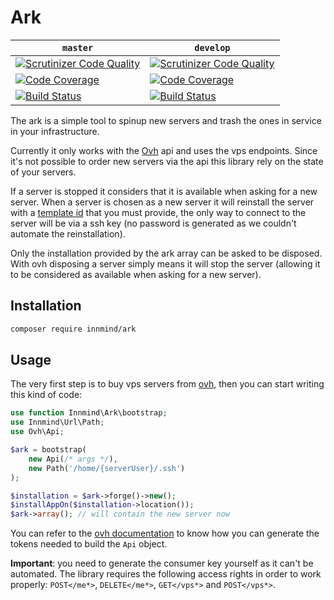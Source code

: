 # Ark

| `master` | `develop` |
|----------|-----------|
| [![Scrutinizer Code Quality](https://scrutinizer-ci.com/g/Innmind/Ark/badges/quality-score.png?b=master)](https://scrutinizer-ci.com/g/Innmind/Http/?branch=master) | [![Scrutinizer Code Quality](https://scrutinizer-ci.com/g/Innmind/Ark/badges/quality-score.png?b=develop)](https://scrutinizer-ci.com/g/Innmind/Http/?branch=develop) |
| [![Code Coverage](https://scrutinizer-ci.com/g/Innmind/Ark/badges/coverage.png?b=master)](https://scrutinizer-ci.com/g/Innmind/Http/?branch=master) | [![Code Coverage](https://scrutinizer-ci.com/g/Innmind/Ark/badges/coverage.png?b=develop)](https://scrutinizer-ci.com/g/Innmind/Http/?branch=develop) |
| [![Build Status](https://scrutinizer-ci.com/g/Innmind/Ark/badges/build.png?b=master)](https://scrutinizer-ci.com/g/Innmind/Http/build-status/master) | [![Build Status](https://scrutinizer-ci.com/g/Innmind/Ark/badges/build.png?b=develop)](https://scrutinizer-ci.com/g/Innmind/Http/build-status/develop) |

The ark is a simple tool to spinup new servers and trash the ones in service in your infrastructure.

Currently it only works with the [Ovh](https://ovh.com) api and uses the vps endpoints. Since it's not possible to order new servers via the api this library rely on the state of your servers.

If a server is stopped it considers that it is available when asking for a new server. When a server is chosen as a new server it will reinstall the server with a [template id](https://eu.api.ovh.com/console/#/vps/%7BserviceName%7D/templates#GET) that you must provide, the only way to connect to the server will be via a ssh key (no password is generated as we couldn't automate the reinstallation).

Only the installation provided by the ark array can be asked to be disposed. With ovh disposing a server simply means it will stop the server (allowing it to be considered as available when asking for a new server).

## Installation

```sh
composer require innmind/ark
```

## Usage

The very first step is to buy vps servers from [ovh](https://www.ovh.com/fr/vps/), then you can start writing this kind of code:

```php
use function Innmind\Ark\bootstrap;
use Innmind\Url\Path;
use Ovh\Api;

$ark = bootstrap(
    new Api(/* args */),
    new Path('/home/{serverUser}/.ssh')
);

$installation = $ark->forge()->new();
$installAppOn($installation->location());
$ark->array(); // will contain the new server now
```

You can refer to the [ovh documentation](https://api.ovh.com/g934.first_step_with_api) to know how you can generate the tokens needed to build the `Api` object.

**Important**: you need to generate the consumer key yourself as it can't be automated. The library requires the following access rights in order to work properly: `POST</me*>`, `DELETE</me*>`, `GET</vps*>` and `POST</vps*>`.
